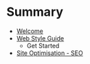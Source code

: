 # Summary

* [Welcome](README.md)
* [Web Style Guide](style_guide.md)
   * Get Started
* [Site Optimisation - SEO](site_optimisation_-_seo.md)

